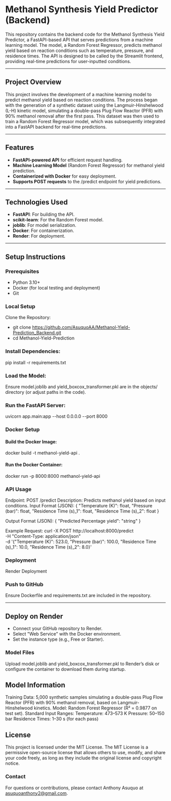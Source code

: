 # Methanol Synthesis Yield Predictor (Backend)
This repository contains the backend code for the Methanol Synthesis Yield Predictor, a FastAPI-based API that serves predictions from a machine learning model. The model, a Random Forest Regressor, predicts methanol yield based on reaction conditions such as temperature, pressure, and residence times. The API is designed to be called by the Streamlit frontend, providing real-time predictions for user-inputted conditions.

---

## Project Overview
This project involves the development of a machine learning model to predict methanol yield based on reaction conditions. The process began with the generation of a synthetic dataset using the Langmuir-Hinshelwood (L-H) kinetic model, simulating a double-pass Plug Flow Reactor (PFR) with 90% methanol removal after the first pass. This dataset was then used to train a Random Forest Regressor model, which was subsequently integrated into a FastAPI backend for real-time predictions.

---

## Features
- **FastAPI-powered API** for efficient request handling.
- **Machine Learning Model** (Random Forest Regressor) for methanol yield prediction.
- **Containerized with Docker** for easy deployment.
- **Supports POST requests** to the /predict endpoint for yield predictions.

---

## Technologies Used
- **FastAPI**: For building the API.
- **scikit-learn**: For the Random Forest model.
- **joblib**: For model serialization.
- **Docker**: For containerization.
- **Render**: For deployment.

---

## Setup Instructions
### Prerequisites
- Python 3.10+
- Docker (for local testing and deployment)
- Git

### Local Setup
Clone the Repository:
- git clone https://github.com/AsuquoAA/Methanol-Yield-Prediction_Backend.git
- cd Methanol-Yield-Prediction


### Install Dependencies:
pip install -r requirements.txt


### Load the Model:
Ensure model.joblib and yield_boxcox_transformer.pkl are in the objects/ directory (or adjust paths in the code).


### Run the FastAPI Server:
uvicorn app.main:app --host 0.0.0.0 --port 8000


### Docker Setup
#### Build the Docker Image:
docker build -t methanol-yield-api .

#### Run the Docker Container:
docker run -p 8000:8000 methanol-yield-api


### API Usage
Endpoint: POST /predict
Description: Predicts methanol yield based on input conditions.
Input Format (JSON):
{
  "Temperature (K)": float,
  "Pressure (bar)": float,
  "Residence Time (s)_1": float,
  "Residence Time (s)_2": float
}


Output Format (JSON):
{
  "Predicted Percentage yield": "string"
}


Example Request:
curl -X POST http://localhost:8000/predict \
-H "Content-Type: application/json" \
-d '{"Temperature (K)": 523.0, "Pressure (bar)": 100.0, "Residence Time (s)_1": 10.0, "Residence Time (s)_2": 8.0}'


### Deployment
Render Deployment

### Push to GitHub
Ensure Dockerfile and requirements.txt are included in the repository.

---

## Deploy on Render
- Connect your GitHub repository to Render.
- Select "Web Service" with the Docker environment.
- Set the instance type (e.g., Free or Starter).


### Model Files
Upload model.joblib and yield_boxcox_transformer.pkl to Render’s disk or configure the container to download them during startup.



## Model Information
Training Data: 5,000 synthetic samples simulating a double-pass Plug Flow Reactor (PFR) with 90% methanol removal, based on Langmuir-Hinshelwood kinetics.
Model: Random Forest Regressor (R² = 0.9877 on test set).
Standard Input Ranges:
Temperature: 473–573 K
Pressure: 50–150 bar
Residence Times: 1–30 s (for each pass)



## License
This project is licensed under the MIT License. The MIT License is a permissive open-source license that allows others to use, modify, and share your code freely, as long as they include the original license and copyright notice.

### Contact
For questions or contributions, please contact Anthony Asuquo at asuquoanthony2@gmail.com.
